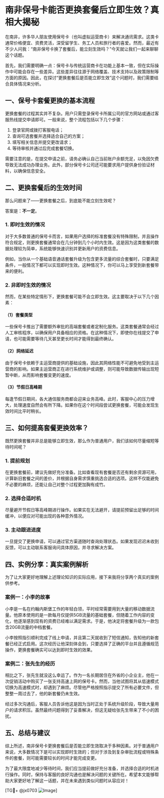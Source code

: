 # 南非保号卡能否更换套餐后立即生效？真相大揭秘

在南非，许多华人朋友使用保号卡（也叫虚拟运营商卡）来解决通讯需求。这类卡通常价格便宜、资费灵活，深受留学生、务工人员和旅行者的喜爱。然而，最近有不少人问我：“南非保号卡换了套餐后，能立刻生效吗？”今天就让我们一起来聊聊这个话题。

首先，我们需要明确一点：保号卡与传统运营商卡在功能上基本一致，但在实际操作中可能会存在一些差异。这些差异往往源于网络覆盖、技术支持以及政策限制等方面的原因。因此，在探讨“更换套餐后是否能立即生效”这个问题时，我们需要结合具体情况来分析。

## 一、保号卡套餐更换的基本流程

更换套餐的过程其实并不复杂。用户只需登录保号卡所属公司的官方网站或通过客服热线提交申请即可。一般来说，整个流程包括以下几个步骤：

1. 登录官网或拨打客服电话；
2. 查询可选套餐并选择适合自己的方案；
3. 填写相关信息并提交更改请求；
4. 等待审核并通过后完成套餐切换。

需要注意的是，在提交申请之前，请务必确认自己当前账户余额充足，以免因欠费导致无法成功办理业务。此外，部分保号卡公司还可能要求用户提供身份验证材料，以确保信息安全。

## 二、更换套餐后的生效时间

那么问题来了——更换套餐之后，到底能不能立刻生效呢？

答案是：**不一定**。

### 1. 即时生效的情况
对于大多数普通的保号卡而言，如果用户选择的标准套餐没有特殊限制，并且操作符合规定，则更换套餐通常会在几分钟到几个小时内生效。这是因为这类套餐的数据处理较为简单，系统能够快速识别并更新用户的资费信息。

例如，当你从一个基础语音通话套餐升级为包含更多流量的综合套餐时，只要满足条件，一般情况下都可以实现即时生效。这种情况下，你可以马上享受到新套餐带来的便利。

### 2. 非即时生效的情况
然而，在某些特定情形下，更换套餐可能不会立即生效。这主要取决于以下几个因素：

#### （1）套餐类型
一些保号卡推出了需要额外审批的高端套餐或者定制化服务。这类套餐通常会经过人工审核程序，以确保用户具备相应的资格。在这种情况下，即使你在线提交了申请，也可能需要等待几天甚至更长时间才能得到最终确认。

#### （2）网络延迟
由于保号卡依赖于主运营商提供的基础设施，因此其网络性能不可避免地受到主运营商的影响。如果主运营商正在进行系统维护或调整，则可能导致数据传输出现短暂中断，从而影响套餐变更的速度。

#### （3）节假日高峰期
每逢节假日期间，各大通信服务商都会迎来业务高峰。此时，客服中心的压力增大，处理速度自然会有所下降。如果你在这个时间段尝试更换套餐，可能会发现生效时间比平时稍长。

## 三、如何提高套餐更换效率？

既然更换套餐并非总是能够立即生效，那么作为普通用户，我们该如何尽量缩短等待时间呢？

### 1. 提前规划
在更换套餐前，建议先做好充分准备。比如查看现有套餐是否还有剩余资源可用，计算新旧套餐之间的差价，并根据自身需求慎重挑选合适的选项。这样不仅能避免不必要的麻烦，还能让自己对整个过程更加胸有成竹。

### 2. 选择合适时机
尽量避开节假日等高峰期进行操作。如果实在无法避开，请提前预留出足够的时间缓冲，以便应对可能出现的各种意外情况。

### 3. 主动跟进进度
一旦提交了更换申请，可以通过官方渠道随时查询处理状态。如果发现迟迟未收到反馈，可以主动联系客服询问具体原因，并寻求解决方案。

## 四、实例分享：真实案例解析

为了让大家更好地理解上述理论知识的实际应用，接下来我将分享两个真实的案例供参考。

### 案例一：小李的故事
小李是一名在约翰内斯堡工作的年轻白领，平时经常需要用到大量的移动数据流量。他原本使用的是一款每月仅提供5GB流量的基础套餐，但随着工作内容的变化，他逐渐感到现有的资费已经难以满足需求。于是，他决定将套餐升级为一款包含20GB流量的中档套餐。

小李按照指引顺利完成了线上申请，并且第二天就收到了短信通知，告知他的新套餐已经正式启用。这次经历让他深刻体会到，只要选择了正确的平台并且遵循规范操作，更换套餐确实可以达到即时生效的效果。

### 案例二：张先生的经历
相比之下，张先生就没这么幸运了。作为一名长期居住在外省的小企业主，他在一次促销活动中购买了一张支持高速上网的保号卡。然而，当他试图将其从低速模式切换为高速模式时，却遇到了麻烦。尽管他严格按照指示提交了所有必要文件，但整整一周过去了，他的新套餐仍未生效。

经过多次沟通后，客服人员告诉他这是因为当时正处于系统升级阶段，导致大量用户的请求积压。虽然最终问题得到了妥善解决，但这无疑给张先生带来了不小的困扰。

## 五、总结与建议

综上所述，南非保号卡更换套餐后是否能立即生效取决于多种因素。对于普通用户来说，大多数情况下是可以实现即时生效的；但对于涉及到复杂审批流程或特殊条件的套餐，则可能需要较长的时间才能完成变更。

为了最大限度地减少等待时间，我们应当提前做好充分准备，并选择合适的时机进行操作。同时，保持与客服的良好沟通也是解决问题的关键所在。希望本文能够帮助大家更好地了解这一话题，并在未来遇到类似问题时从容应对！

[TG💪+ @jx0703 ![Image](https://github.com/user-attachments/assets/dbca1d08-cadb-493c-b0ec-ad6f7a83f270)]